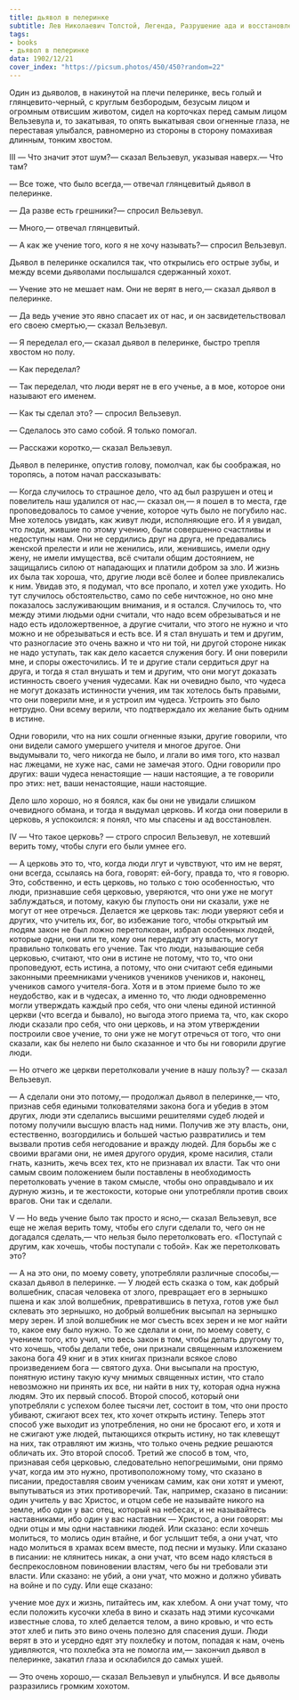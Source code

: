 ```yaml
---
title: дьявол в пелеринке
subtitle: Лев Николаевич Толстой, Легенда, Разрушение ада и восстановление его
tags:
- books
- дьявол в пелеринке
data: 1902/12/21
cover_index: "https://picsum.photos/450/450?random=22"
---
```



Один из дьяволов, в накинутой на плечи пелеринке, весь голый и глянцевито-черный, с круглым безбородым, безусым лицом и огромным отвисшим животом, сидел на корточках перед самым лицом Вельзевула и, то закатывая, то опять выкатывая свои огненные глаза, не переставая улыбался, равномерно из стороны в сторону помахивая длинным, тонким хвостом.

III
— Что значит этот шум?— сказал Вельзевул, указывая наверх.— Что там?

— Все тоже, что было всегда,— отвечал глянцевитый дьявол в пелеринке.

— Да разве есть грешники?— спросил Вельзевул.

— Много,— отвечал глянцевитый.

— А как же учение того, кого я не хочу называть?— спросил Вельзевул.

Дьявол в пелеринке оскалился так, что открылись его острые зубы, и между всеми дьяволами послышался сдержанный хохот.

— Учение это не мешает нам. Они не верят в него,— сказал дьявол в пелеринке.

— Да ведь учение это явно спасает их от нас, и он засвидетельствовал его своею смертью,— сказал Вельзевул.

— Я переделал его,— сказал дьявол в пелеринке, быстро трепля хвостом но полу.

— Как переделал?

— Так переделал, что люди верят не в его ученье, а в мое, которое они называют его именем.

— Как ты сделал это? — спросил Вельзевул.

— Сделалось это само собой. Я только помогал.

— Расскажи коротко,— сказал Вельзевул.

Дьявол в пелеринке, опустив голову, помолчал, как бы соображая, но торопясь, а потом начал рассказывать:

— Когда случилось то страшное дело, что ад был разрушен и отец и повелитель наш удалился от нас,— сказал он,— я пошел в то места, где проповедовалось то самое учение, которое чуть было не погубило нас. Мне хотелось увидать, как живут люди, исполняющие его. И я увидал, что люди, жившие по этому учению, были совершенно счастливы и недоступны нам. Они не сердились друг на друга, не предавались женской прелести и или не женились, или, женившись, имели одну жену, не имели имущества, всё считали общим достоянием, не защищались силою от нападающих и платили добром за зло. И жизнь их была так хороша, что, другие люди всё более и более привлекались к ним. Увидав это, я подумал, что все пропало, и хотел уже уходить. Но тут случилось обстоятельство, само по себе ничтожное, но оно мне показалось заслуживающим внимания, и я остался. Случилось то, что между этими людьми одни считали, что надо всем обрезываться и не надо есть идоложертвенное, а другие считали, что этого не нужно и что можно и не обрезываться и есть все. И я стал внушать и тем и другим, что разногласие это очень важно и что ни той, ни другой стороне никак не надо уступать, так как дело касается служения богу. И они поверили мне, и споры ожесточились. И те и другие стали сердиться друг на друга, и тогда я стал внушать и тем и другим, что они могут доказать истинность своего учения чудесами. Как ни очевидно было, что чудеса не могут доказать истинности учения, им так хотелось быть правыми, что они поверили мне, и я устроил им чудеса. Устроить это было нетрудно. Они всему верили, что подтверждало их желание быть одним в истине.

Одни говорили, что на них сошли огненные языки, другие говорили, что они видели самого умершего учителя и многое другое. Они выдумывали то, чего никогда не было, и лгали во имя того, кто назвал нас лжецами, не хуже нас, сами не замечая этого. Одни говорили про других: ваши чудеса ненастоящие — наши настоящие, а те говорили про этих: нет, ваши ненастоящие, наши настоящие.

Дело шло хорошо, но я боялся, как бы они не увидали слишком очевидного обмана, и тогда я выдумал церковь. И когда они поверили в церковь, я успокоился: я понял, что мы спасены и ад восстановлен.

IV
— Что такое церковь? — строго спросил Вельзевул, не хотевший верить тому, чтобы слуги его были умнее его.

— А церковь это то, что, когда люди лгут и чувствуют, что им не верят, они всегда, ссылаясь на бога, говорят: ей-богу, правда то, что я говорю. Это, собственно, и есть церковь, но только с тою особенностью, что люди, признавшие себя церковью, уверяются, что они уже не могут заблуждаться, и потому, какую бы глупость они ни сказали, уже не могут от нее отречься. Делается же церковь так: люди уверяют себя и других, что учитель их, бог, во избежание того, чтобы открытый им людям закон не был ложно перетолкован, избрал особенных людей, которые одни, они или те, кому они передадут эту власть, могут правильно толковать его учение. Так что люди, называющие себя церковью, считают, что они в истине не потому, что то, что они проповедуют, есть истина, а потому, что они считают себя едиными законными преемниками учеников учеников учеников и, наконец, учеников самого учителя-бога. Хотя и в этом приеме было то же неудобство, как и в чудесах, а именно то, что люди одновременно могли утверждать каждый про себя, что они члены единой истинной церкви (что всегда и бывало), но выгода этого приема та, что, как скоро люди сказали про себя, что они церковь, и на этом утверждении построили свое учение, то они уже не могут отречься от того, что они сказали, как бы нелепо ни было сказанное и что бы ни говорили другие люди.

— Но отчего же церкви перетолковали учение в нашу пользу? — сказал Вельзевул.

— А сделали они это потому,— продолжал дьявол в пелеринке,— что, признав себя едиными толкователями закона бога и убедив в этом других, люди эти сделались высшими решителями судеб людей и потому получили высшую власть над ними. Получив же эту власть, они, естественно, возгордились и большей частью развратились и тем вызвали против себя негодование и вражду людей. Для борьбы же с своими врагами они, не имея другого орудия, кроме насилия, стали гнать, казнить, жечь всех тех, кто не признавал их власти. Так что они самым своим положением были поставлены в необходимость перетолковать учение в таком смысле, чтобы оно оправдывало и их дурную жизнь, и те жестокости, которые они употребляли против своих врагов. Они так и сделали.

V
— Но ведь учение было так просто и ясно,— сказал Вельзевул, все еще не желая верить тому, чтобы его слуги сделали то, чего он не догадался сделать,— что нельзя было перетолковать его. «Поступай с другим, как хочешь, чтобы поступали с тобой». Как же перетолковать это?

— А на это они, по моему совету, употребляли различные способы,— сказал дьявол в пелеринке. — У людей есть сказка о том, как добрый волшебник, спасая человека от злого, превращает его в зернышко пшена и как злой волшебник, превратившись в петуха, готов уже был склевать это зернышко, но добрый волшебник высыпал на зернышко меру зерен. И злой волшебник не мог съесть всех зерен и не мог найти то, какое ему было нужно. То же сделали и они, по моему совету, с учением того, кто учил, что весь закон в том, чтобы делать другому то, что хочешь, чтобы делали тебе, они признали священным изложением закона бога 49 книг и в этих книгах признали всякое слово произведением бога — святого духа. Они высыпали на простую, понятную истину такую кучу мнимых священных истин, что стало невозможно ни принять их все, ни найти в них ту, которая одна нужна людям. Это их первый способ. Второй способ, который они употребляли с успехом более тысячи лет, состоит в том, что они просто убивают, сжигают всех тех, кто хочет открыть истину. Теперь этот способ уже выходит из употребления, но они не бросают его, и хотя и не сжигают уже людей, пытающихся открыть истину, но так клевещут на них, так отравляют им жизнь, что только очень редкие решаются обличать их. Это второй способ. Третий же способ в том, что, признавая себя церковью, следовательно непогрешимыми, они прямо учат, когда им это нужно, противоположному тому, что сказано в писании, предоставляя своим ученикам самим, как они хотят и умеют, выпутываться из этих противоречий. Так, например, сказано в писании: один учитель у вас Христос, и отцом себе не называйте никого на земле, ибо один у вас отец, который на небесах, и не называйтесь наставниками, ибо один у вас наставник — Христос, а они говорят: мы одни отцы и мы одни наставники людей. Или сказано: если хочешь молиться, то молись один втайне, и бог услышит тебя, а они учат, что надо молиться в храмах всем вместе, под песни и музыку. Или сказано в писании: не клянитесь никак, а они учат, что всем надо клясться в беспрекословном повиновении властям, чего бы ни требовали эти власти. Или сказано: не убий, а они учат, что можно и должно убивать на войне и по суду. Или еще сказано:

учение мое дух и жизнь, питайтесь им, как хлебом. А они учат тому, что если положить кусочки хлеба в вино и сказать над этими кусочками известные слова, то хлеб делается телом, а вино кровью, и что есть этот хлеб и пить это вино очень полезно для спасения души. Люди верят в это и усердно едят эту похлебку и потом, попадая к нам, очень удивляются, что похлебка эта не помогла им,— закончил дьявол в пелеринке, закатил глаза и осклабился до самых ушей.

— Это очень хорошо,— сказал Вельзевул и улыбнулся. И все дьяволы разразились громким хохотом.
